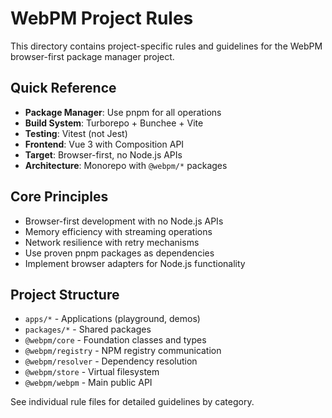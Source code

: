 # WebPM Project Rules

This directory contains project-specific rules and guidelines for the WebPM browser-first package manager project.

## Quick Reference

- **Package Manager**: Use pnpm for all operations
- **Build System**: Turborepo + Bunchee + Vite
- **Testing**: Vitest (not Jest)
- **Frontend**: Vue 3 with Composition API
- **Target**: Browser-first, no Node.js APIs
- **Architecture**: Monorepo with `@webpm/*` packages

## Core Principles

- Browser-first development with no Node.js APIs
- Memory efficiency with streaming operations
- Network resilience with retry mechanisms
- Use proven pnpm packages as dependencies
- Implement browser adapters for Node.js functionality

## Project Structure

- `apps/*` - Applications (playground, demos)
- `packages/*` - Shared packages
- `@webpm/core` - Foundation classes and types
- `@webpm/registry` - NPM registry communication
- `@webpm/resolver` - Dependency resolution
- `@webpm/store` - Virtual filesystem
- `@webpm/webpm` - Main public API

See individual rule files for detailed guidelines by category.
